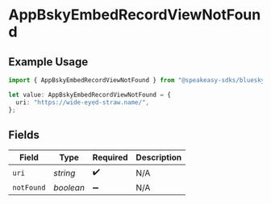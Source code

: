 # AppBskyEmbedRecordViewNotFound

## Example Usage

```typescript
import { AppBskyEmbedRecordViewNotFound } from "@speakeasy-sdks/bluesky/models/components";

let value: AppBskyEmbedRecordViewNotFound = {
  uri: "https://wide-eyed-straw.name/",
};
```

## Fields

| Field              | Type               | Required           | Description        |
| ------------------ | ------------------ | ------------------ | ------------------ |
| `uri`              | *string*           | :heavy_check_mark: | N/A                |
| `notFound`         | *boolean*          | :heavy_minus_sign: | N/A                |